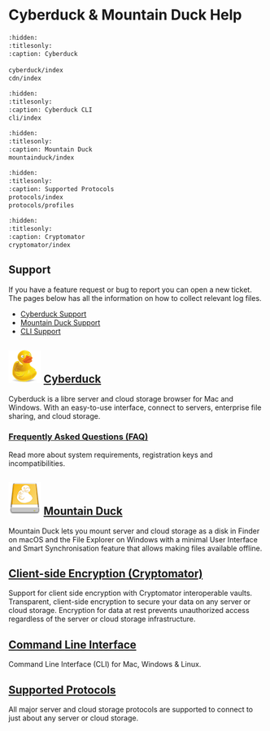 Cyberduck & Mountain Duck Help
====

```{toctree}
:hidden:
:titlesonly:
:caption: Cyberduck

cyberduck/index
cdn/index
```

```{toctree}
:hidden:
:titlesonly:
:caption: Cyberduck CLI
cli/index
```

```{toctree}
:hidden:
:titlesonly:
:caption: Mountain Duck
mountainduck/index
```

```{toctree}
:hidden:
:titlesonly:
:caption: Supported Protocols
protocols/index
protocols/profiles
```

```{toctree}
:hidden:
:titlesonly:
:caption: Cryptomator
cryptomator/index
```

## Support

If you have a feature request or bug to report you can open a new ticket. The pages below has all the information on how to collect relevant log files.

- [Cyberduck Support](cyberduck/support.md)
- [Mountain Duck Support](mountainduck/support.md)
- [CLI Support](cli/support.md)

<img src="_images/cyberduck-icon-64.png" alt="Cyberduck Application Icon" height="64px"> [Cyberduck](cyberduck/index.md)
----

Cyberduck is a libre server and cloud storage browser for Mac and Windows. With an easy-to-use interface, connect to servers, enterprise file sharing, and cloud storage.

### [Frequently Asked Questions (FAQ)](cyberduck/faq.md)

Read more about system requirements, registration keys and incompatibilities.

<img src="_images/mountainduck_y_64.png" alt="Mountain Duck Application Icon" height="64px"> [Mountain Duck](mountainduck/index.md)
----

Mountain Duck lets you mount server and cloud storage as a disk in Finder on macOS and the File Explorer on Windows with a minimal User Interface and Smart Synchronisation feature that allows making files available offline.

## [Client-side Encryption (Cryptomator)](cryptomator/index.md)

Support for client side encryption with Cryptomator interoperable vaults. Transparent, client-side encryption to secure your data on any server or cloud storage. Encryption for data at rest prevents unauthorized access regardless of the server or cloud storage infrastructure.

## [Command Line Interface](cli/index.md)

Command Line Interface (CLI) for Mac, Windows & Linux.

## [Supported Protocols](protocols/index.md#protocols)

All major server and cloud storage protocols are supported to connect to just about any server or cloud storage.
